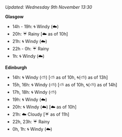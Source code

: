 *Updated: Wednesday 9th November 13:30*

**Glasgow**

* 14h - 19h: :cyclone: Windy (:cloud:)
* 20h: :umbrella: Rainy [:cloud: as of 10h]
* 21h: :cyclone: Windy (:cloud:)
* 22h - 0h: :umbrella: Rainy
* 1h: :cyclone: Windy (:cloud:)

**Edinburgh**

* 14h: :cyclone: Windy (:partly_sunny:) [:partly_sunny: as of 10h, :cyclone:(:partly_sunny:) as of 13h]
* 15h, 16h: :cyclone: Windy (:partly_sunny:) [:partly_sunny: as of 10h, :cyclone:(:partly_sunny:) as of 14h]
* 17h, 18h: :cyclone: Windy (:partly_sunny:)
* 19h: :cyclone: Windy (:cloud:)
* 20h: :cyclone: Windy (:cloud:) [:cloud: as of 10h]
* 21h: :cloud: Cloudy [:umbrella: as of 11h]
* 22h, 23h: :umbrella: Rainy
* 0h, 1h: :cyclone: Windy (:cloud:)
